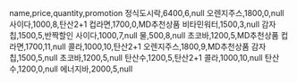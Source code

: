 name,price,quantity,promotion
정식도시락,6400,6,null
오렌지주스,1800,0,null
사이다,1000,8,탄산2+1
컵라면,1700,0,MD추천상품
비타민워터,1500,3,null
감자칩,1500,5,반짝할인
사이다,1000,7,null
물,500,8,null
초코바,1200,5,MD추천상품
컵라면,1700,11,null
콜라,1000,10,탄산2+1
오렌지주스,1800,9,MD추천상품
감자칩,1500,5,null
초코바,1200,5,null
탄산수,1200,5,탄산2+1
콜라,1000,10,null
탄산수,1200,0,null
에너지바,2000,5,null
